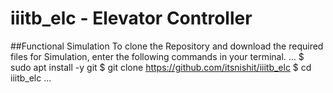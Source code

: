 # iiitb_elc - Elevator Controller

##Functional Simulation
To clone the Repository and download the required files for Simulation, enter the following commands in your terminal.
...
$  sudo apt install -y git
$  git clone https://github.com/itsnishit/iiitb_elc
$  cd iiitb_elc
...


